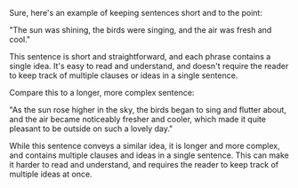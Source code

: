 Sure, here's an example of keeping sentences short and to the point:

"The sun was shining, the birds were singing, and the air was fresh and cool."

This sentence is short and straightforward, and each phrase contains a single idea. It's easy to read and understand, and doesn't require the reader to keep track of multiple clauses or ideas in a single sentence.

Compare this to a longer, more complex sentence:

"As the sun rose higher in the sky, the birds began to sing and flutter about, and the air became noticeably fresher and cooler, which made it quite pleasant to be outside on such a lovely day."

While this sentence conveys a similar idea, it is longer and more complex, and contains multiple clauses and ideas in a single sentence. This can make it harder to read and understand, and requires the reader to keep track of multiple ideas at once.